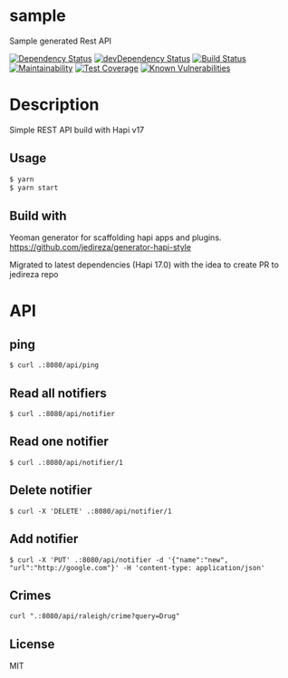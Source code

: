 # sample

Sample generated Rest API

[![Dependency Status](https://david-dm.org/7in14/pk-nodejs17.svg)](https://david-dm.org/7in14/pk-nodejs17)
[![devDependency Status](https://david-dm.org/7in14/pk-nodejs17/dev-status.svg?theme=shields.io)](https://david-dm.org/7in14/pk-nodejs17?type=dev)
[![Build Status](https://travis-ci.org/7in14/pk-nodejs17.svg?branch=master)](https://travis-ci.org/7in14/pk-nodejs17)
[![Maintainability](https://api.codeclimate.com/v1/badges/ffb71be3b54db3f9382b/maintainability)](https://codeclimate.com/github/7in14/pk-nodejs17/maintainability)
[![Test Coverage](https://api.codeclimate.com/v1/badges/ffb71be3b54db3f9382b/test_coverage)](https://codeclimate.com/github/7in14/pk-nodejs17/test_coverage)
[![Known Vulnerabilities](https://snyk.io/test/github/7in14/pk-nodejs17/badge.svg?targetFile=package.json)](https://snyk.io/test/github/7in14/pk-nodejs17?targetFile=package.json)

# Description
Simple REST API build with Hapi v17

## Usage

```bash
$ yarn
$ yarn start
```

## Build with
Yeoman generator for scaffolding hapi apps and plugins. https://github.com/jedireza/generator-hapi-style

Migrated to latest dependencies (Hapi 17.0) with the idea to create PR to jedireza repo

# API
## ping
```
$ curl .:8080/api/ping
```

## Read all notifiers
```
$ curl .:8080/api/notifier
```

## Read one notifier
```
$ curl .:8080/api/notifier/1
```

## Delete notifier
```
$ curl -X 'DELETE' .:8080/api/notifier/1
```
## Add notifier
```
$ curl -X 'PUT' .:8080/api/notifier -d '{"name":"new", "url":"http://google.com"}' -H 'content-type: application/json'
```

## Crimes
```
curl ".:8080/api/raleigh/crime?query=Drug"
```

## License

MIT
